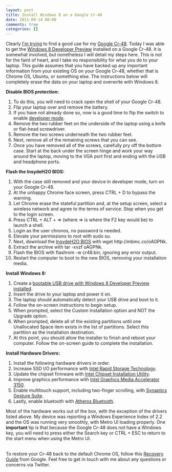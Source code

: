 ```yaml
---
layout: post
title: Install Windows 8 on a Google Cr-48
date: 2011-09-14 00:00
comments: true
categories: []
---
```

<p>Clearly <a href="http://mbmccormick.com/2011/08/install-ubuntu-11-04-on-a-google-cr-48/" target="_blank">I'm trying</a> to find a good use for my <a href="http://www.google.com/chromebook/" target="_blank">Google Cr-48</a>. Today I was able to get the <a href="http://www.microsoft.com/presspass/press/2011/sep11/09-13FutureofComputingPR.mspx" target="_blank">Windows 8 Developer Preview</a> installed on a Google Cr-48. It is somewhat involved, but nonetheless I will detail my steps here. This is not for the faint of heart, and I take no responsibility for what you do to your laptop. This guide assumes that you have backed up any important information from your existing OS on your Google Cr-48, whether that is Chrome OS, Ubuntu, or something else. The instructions below will completely erase the data on your laptop and overwrite with Windows 8.</p>

<p><strong>Disable BIOS protection:</strong></p>

<ol>
    <li>To do this, you will need to crack open the shell of your Google Cr-48.</li>
    <li>Flip your laptop over and remove the battery.</li>
    <li>If you have not already done so, now is a good time to flip the switch to enable <a href="http://www.chromium.org/chromium-os/developer-information-for-chrome-os-devices/cr-48-chrome-notebook-developer-information" target="_blank">developer mode</a>.</li>
    <li>Remove the two rubber feet on the underside of the laptop using a knife or flat-head screwdriver.</li>
    <li>Remove the two screws underneath the two rubber feet.</li>
    <li>Next, remove all of the remaining screws that you can see.</li>
    <li>Once you have removed all of the screws, carefully pry off the bottom case. Start at the back under the screen hinge and work your way around the laptop, moving to the VGA port first and ending with the USB and headphone ports.</li>
</ol>


<p><strong>Flash the InsydeH2O BIOS:</strong></p>

<div>
<ol>
    <li>With the case still removed and your device in developer mode, turn on your Google Cr-48.</li>
    <li>At the unhappy Chrome face screen, press CTRL + D to bypass the warning.</li>
    <li>Let Chrome erase the stateful partition and, at the setup screen, select a wireless network and agree to the terms of service. Stop when you get to the login screen.</li>
    <li>Press CTRL + ALT + => (where => is where the F2 key would be) to launch a shell.</li>
    <li>Login as the user chronos, no password is needed.</li>
    <li>Elevate your permissions to root with sudo su.</li>
    <li>Next, download the <a href="http://www.insydesw.com/solutions/pc/insydeh2o.cfm" target="_blank">InsydeH2O BIOS</a> with wget http://mbmc.co/oAGPNk.</li>
    <li>Extract the archive with tar -xvzf oAGPNk.</li>
    <li>Flash the BIOS with flashrom -w cr48.bin, ignoring any error output.</li>
    <li>Restart the computer to boot to the new BIOS, removing your installation media.</li>
</ol>
<strong>Install Windows 8:</strong>
<div>
<ol>
    <li>Create a <a href="http://www.ghacks.net/2011/09/14/how-to-install-windows-8-from-usb-key/" target="_blank">bootable USB drive with Windows 8 Developer Preview installed</a>.</li>
    <li>Insert the drive to your laptop and power it on.</li>
    <li>The laptop should automatically detect your USB drive and boot to it.</li>
    <li>Follow the on-screen instructions to begin setup.</li>
    <li>When prompted, select the Custom Installation option and NOT the Upgrade option.</li>
    <li>When prompted, delete all of the existing partitions until one Unallocated Space item exists in the list of partitions. Select this partition as the installation destination.</li>
    <li>At this point, you should allow the installer to finish and reboot your computer. Follow the on-screen guide to complete the installation.</li>
</ol>
</div>
<strong>Install Hardware Drivers:</strong>
<div>
<ol>
    <li>Install the following hardware drivers in order.</li>
    <li>Increase SSD I/O performance with <a href="http://downloadcenter.intel.com/Product_Filter.aspx?ProductID=2101&amp;lang=eng&amp;FamilyId=40" target="_blank">Intel Rapid Storage Technology</a>.</li>
    <li>Update the chipset firmware with <a href="http://downloadcenter.intel.com/SearchResult.aspx?lang=eng&amp;ProductFamily=Chipsets&amp;ProductLine=Chipset+Software&amp;ProductProduct=Intel%C2%AE+Chipset+Software+Installation+Utility&amp;ProdId=816&amp;LineId=1090&amp;FamilyId=40" target="_blank">Intel Chipset Installation Utility</a>.</li>
    <li>Improve graphics performance with <a href="http://downloadcenter.intel.com/SearchResult.aspx?lang=eng&amp;ProductFamily=Graphics&amp;ProductLine=Netbook+and+Tablet+Graphics&amp;ProductProduct=Intel%C2%AE+Graphics+Media+Accelerator+3150+%28Intel%C2%AE+GMA+3150%29" target="_blank">Intel Graphics Media Accelerator 3150</a>.</li>
    <li>Enable multitouch support, including two-finger scrolling, with <a href="http://www.synaptics.com/support/drivers" target="_blank">Synaptics Gesture Suite</a>.</li>
    <li>Lastly, enable bluetooth with <a href="https://docs.google.com/leaf?id=0B9rTgRm4OkZwNWI4ZmMyOTUtYmZmOC00ODQ0LWExY2YtNTZjMmIyOTZiYTg5&amp;hl=en" target="_blank">Atheros Bluetooth</a>.</li>
</ol>
</div>
Most of the hardware works out of the box, with the exception of the drivers listed above. My device was reporting a Windows Experience Index of 2.2 and the OS was running very smoothly, with Metro UI loading properly. One <strong>important</strong> tip is that because the Google Cr-48 does not have a Windows key, you will need to press either the Search key or CTRL + ESC to return to the start menu when using the Metro UI.

<br />
<br />

To restore your Cr-48 back to the default Chrome OS, follow this <a href="http://support.google.com/chromeos/bin/answer.py?hl=en&amp;answer=1080595" target="_blank">Recovery Guide</a> from Google. Feel free to get in touch with me about any questions or concerns via Twitter.

</div>
